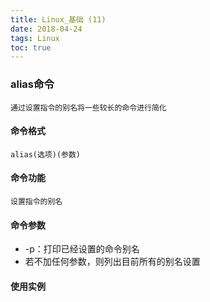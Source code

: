 ```yaml
---
title: Linux_基础 (11)
date: 2018-04-24
tags: Linux
toc: true
---
```


### alias命令
    通过设置指令的别名将一些较长的命令进行简化

<!-- more -->

#### 命令格式
    alias(选项)(参数)

#### 命令功能
    设置指令的别名

#### 命令参数
- -p：打印已经设置的命令别名
- 若不加任何参数，则列出目前所有的别名设置

#### 使用实例
